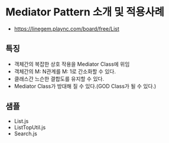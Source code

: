 # Mediator Pattern 소개 및 적용사례

- https://linegem.plaync.com/board/free/List

## 특징
- 객체간의 복잡한 상호 작용을 Mediator Class에 위임
- 객체간의 M: N관계를 M: 1로 간소화할 수 있다.
- 클래스간 느슨한 결합도를 유지할 수 있다.
- Mediator Class가 방대해 질 수 있다.(GOD Class가 될 수 있다.)

## 샘플
- List.js
- ListTopUtil.js
- Search.js
